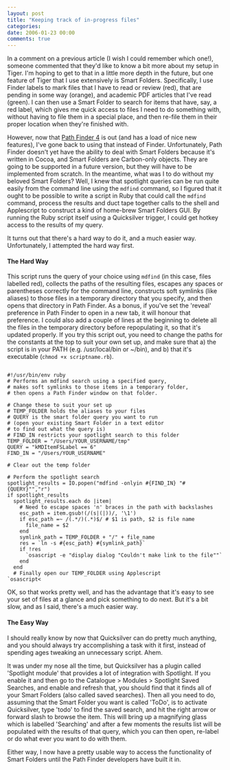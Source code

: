 ```yaml
---
layout: post
title: "Keeping track of in-progress files"
categories:
date: 2006-01-23 00:00
comments: true
---
```


<p>In a comment on a previous article (I wish I could remember which one!), someone commented that they'd like to know a bit more about my setup in Tiger. I'm hoping to get to that in a little more depth in the future, but one feature of Tiger that I use extensively is Smart Folders. Specifically, I use Finder labels to mark files that I have to read or review (red), that are pending in some way (orange), and academic PDF articles that I've read (green). I can then use a Smart Folder to search for items that have, say, a red label, which gives me quick access to files I need to do something with, without having to file them in a special place, and then re-file them in their proper location when they're finished with.</p>

<p>However, now that <a href="http://www.cocoatech.com/index.php">Path Finder 4</a> is out (and has a load of nice new features), I've gone back to using that instead of Finder. Unfortunately, Path Finder doesn't yet have the ability to deal with Smart Folders because it's written in Cocoa, and Smart Folders are Carbon-only objects. They are going to be supported in a future version, but they will have to be implemented from scratch. In the meantime, what was I to do without my beloved Smart Folders? Well, I knew that spotlight queries can be run quite easily from the command line using the <code>mdfind</code> command, so I figured that it ought to be possible to write a script in Ruby that could call the <code>mdfind</code> command, process the results and duct tape together calls to the shell and Applescript to construct a kind of home-brew Smart Folders GUI. By running the Ruby script itself using a Quicksilver trigger, I could get hotkey access to the results of my query.</p>

<p>It turns out that there's a hard way to do it, and a much easier way. Unfortunately, I attempted the hard way first.</p>


<h4>The Hard Way</h4>

<p>This script runs the query of your choice using <code>mdfind</code> (in this case, files labelled red), collects the paths of the resulting files, escapes any spaces or parentheses correctly for the command line, constructs soft symlinks (like aliases) to those files in a temporary directory that you specify, and then opens that directory in Path Finder. As a bonus, if you've set the 'reveal' preference in Path Finder to open in a new tab, it will honour that preference. I could also add a couple of lines at the beginning to delete all the files in the temporary directory before repopulating it, so that it's updated properly. If you try this script out, you need to change the paths for the constants at the top to suit your own set up, and make sure that a) the script is in your PATH (e.g. /usr/local/bin or ~/bin), and b) that it's executable (<code>chmod +x scriptname.rb</code>).</p>

<pre>
<code>
#!/usr/bin/env ruby
# Performs an mdfind search using a specified query,
# makes soft symlinks to those items in a temporary folder,
# then opens a Path Finder window on that folder.

# Change these to suit your set up
# TEMP_FOLDER holds the aliases to your files
# QUERY is the smart folder query you want to run
# (open your existing Smart Folder in a text editor
# to find out what the query is)
# FIND_IN restricts your spotlight search to this folder
TEMP_FOLDER = "/Users/YOUR_USERNAME/tmp"
QUERY = "kMDItemFSLabel == 6"
FIND_IN = "/Users/YOUR_USERNAME"

# Clear out the temp folder

# Perform the spotlight search
spotlight_results = IO.popen("mdfind -onlyin #{FIND_IN} "#{QUERY}"","r")
if spotlight_results
  spotlight_results.each do |item|
    # Need to escape spaces 'n' braces in the path with backslashes
    esc_path = item.gsub!(/(s|(|))/, '\1')
    if esc_path =~ /(.*/)(.*)$/ # $1 is path, $2 is file name
      file_name = $2
    end
    symlink_path = TEMP_FOLDER + "/" + file_name
    res = `ln -s #{esc_path} #{symlink_path}`
    if !res
      `osascript -e "display dialog "Couldn't make link to the file""`
    end
  end
  # Finally open our TEMP_FOLDER using Applescript
`osascript< <EOS
tell application "Path Finder"
reveal "#{TEMP_FOLDER}"
end tell
EOS`
else
  `osascript -e "display dialog "No results were returned""`
end
</code>
</code></pre>

<p>OK, so that works pretty well, and has the advantage that it's easy to see your set of files at a glance and pick something to do next. But it's a bit slow, and as I said, there's a much easier way.</p>

<h4>The Easy Way</h4>

<p>I should really know by now that Quicksilver can do pretty much anything, and you should always try accomplishing a task with it first, instead of spending ages tweaking an unnecessary script. Ahem.</p>

<p>It was under my nose all the time, but Quicksilver has a plugin called 'Spotlight module' that provides a lot of integration with Spotlight. If you enable it and then go to the Catalogue > Modules > Spotlight Saved Searches, and enable and refresh that, you should find that it finds all of your Smart Folders (also called saved searches). Then all you need to do, assuming that the Smart Folder you want is called 'ToDo', is to activate Quicksilver, type 'todo' to find the saved search, and hit the right arrow or forward slash to browse the item. This will bring up a magnifying glass which is labelled 'Searching' and after a few moments the results list will be populated with the results of that query, which you can then open, re-label or do what ever you want to do with them.</p>

<p>Either way, I now have a pretty usable way to access the functionality of  Smart Folders until the Path Finder developers have built it in.</p>

